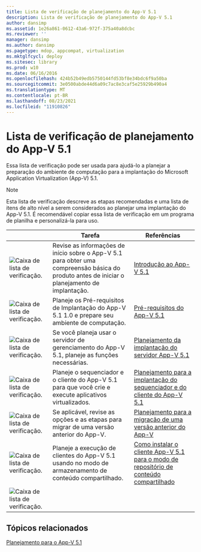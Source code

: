 ```yaml
---
title: Lista de verificação de planejamento do App-V 5.1
description: Lista de verificação de planejamento do App-V 5.1
author: dansimp
ms.assetid: 1e26a861-0612-43a6-972f-375a40a8dcbc
ms.reviewer: ''
manager: dansimp
ms.author: dansimp
ms.pagetype: mdop, appcompat, virtualization
ms.mktglfcycl: deploy
ms.sitesec: library
ms.prod: w10
ms.date: 06/16/2016
ms.openlocfilehash: 424b52b49edb5750144fd53bf8e34bdc6f9a50ba
ms.sourcegitcommit: 3e0500abde44d6a09c7ac8e3caf5e25929b490a4
ms.translationtype: MT
ms.contentlocale: pt-BR
ms.lasthandoff: 08/23/2021
ms.locfileid: "11910826"
---
```

# <a name="app-v-51-planning-checklist"></a>Lista de verificação de planejamento do App-V 5.1

Essa lista de verificação pode ser usada para ajudá-lo a planejar a preparação do ambiente de computação para a implantação do Microsoft Application Virtualization (App-V) 5.1.

> [!NOTE]
> Esta lista de verificação descreve as etapas recomendadas e uma lista de itens de alto nível a serem considerados ao planejar uma implantação do App-V 5.1. É recomendável copiar essa lista de verificação em um programa de planilha e personalizá-la para uso.

| |Tarefa |Referências |
|-|-|-|
|![Caixa de lista de verificação.](images/checklistbox.gif) |Revise as informações de início sobre o App-V 5.1 para obter uma compreensão básica do produto antes de iniciar o planejamento de implantação.|[Introdução ao App-V 5.1](getting-started-with-app-v-51.md)|
|![Caixa de lista de verificação.](images/checklistbox.gif) |Planeje os Pré-requisitos de Implantação do App-V 5.1 1.0 e prepare seu ambiente de computação.|[Pré-requisitos do App-V 5.1](app-v-51-prerequisites.md)|
|![Caixa de lista de verificação.](images/checklistbox.gif) |Se você planeja usar o servidor de gerenciamento do App-V 5.1, planeje as funções necessárias.|[Planejamento da implantação do servidor App-V 5.1](planning-for-the-app-v-51-server-deployment.md)|
|![Caixa de lista de verificação.](images/checklistbox.gif) |Planeje o sequenciador e o cliente do App-V 5.1 para que você crie e execute aplicativos virtualizados.|[Planejamento para a implantação do sequenciador e do cliente do App-V 5.1](planning-for-the-app-v-51-sequencer-and-client-deployment.md)|
|![Caixa de lista de verificação.](images/checklistbox.gif) |Se aplicável, revise as opções e as etapas para migrar de uma versão anterior do App-V.|[Planejamento para a migração de uma versão anterior do App-V](planning-for-migrating-from-a-previous-version-of-app-v51.md)|
|![Caixa de lista de verificação.](images/checklistbox.gif) |Planeje a execução de clientes do App-V 5.1 usando no modo de armazenamento de conteúdo compartilhado.|[Como instalar o cliente App-V 5.1 para o modo de repositório de conteúdo compartilhado](how-to-install-the-app-v-51-client-for-shared-content-store-mode.md)|
|![Caixa de lista de verificação.](images/checklistbox.gif) |         |         |

## <a name="related-topics"></a>Tópicos relacionados

[Planejamento para o App-V 5.1](planning-for-app-v-51.md)
